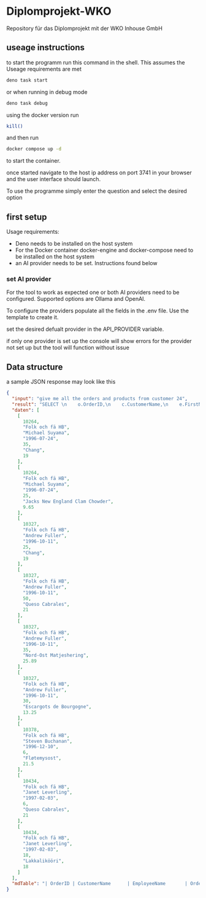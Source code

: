# Diplomprojekt-WKO

Repository für das Diplomprojekt mit der WKO Inhouse GmbH

## useage instructions

to start the programm run this command in the shell. This assumes the Useage requirements are met

```bash
deno task start
```

or when running in debug mode

```bash
deno task debug
```

using the docker version run

```bash
kill()
```

and then run

```bash
docker compose up -d
```

to start the container.

once started navigate to the host ip address on port 3741 in your browser and the user interface should launch.

To use the programme simply enter the question and select the desired option

## first setup

Usage requirements:

- Deno needs to be installed on the host system
- For the Docker container docker-engine and docker-compose need to be installed on the host system
- an AI provider needs to be set. Instructions found below

### set AI provider

For the tool to work as expected one or both AI providers need to be configured. Supported options are Ollama and OpenAI.

To configure the providers populate all the fields in the .env file. Use the template to create it.

set the desired defualt provider in the API_PROVIDER variable.

if only one provider is set up the console will show errors for the provider not set up but the tool will function without issue

## Data structure

a sample JSON response may look like this

```json
{
  "input": "give me all the orders and products from customer 24",
  "result": "SELECT \n    o.OrderID,\n    c.CustomerName,\n    e.FirstName || ' ' || e.LastName AS EmployeeName,\n    o.OrderDate,\n    od.Quantity,\n    p.ProductName,\n    p.Price\nFROM orders o\nJOIN customers c ON o.CustomerID = c.CustomerID\nJOIN employees e ON o.EmployeeID = e.EmployeeID\nJOIN order_details od ON o.OrderID = od.OrderID\nJOIN products p ON od.ProductID = p.ProductID\nWHERE c.CustomerID = 24;",
  "daten": [
    [
      10264,
      "Folk och fä HB",
      "Michael Suyama",
      "1996-07-24",
      35,
      "Chang",
      19
    ],
    [
      10264,
      "Folk och fä HB",
      "Michael Suyama",
      "1996-07-24",
      25,
      "Jacks New England Clam Chowder",
      9.65
    ],
    [
      10327,
      "Folk och fä HB",
      "Andrew Fuller",
      "1996-10-11",
      25,
      "Chang",
      19
    ],
    [
      10327,
      "Folk och fä HB",
      "Andrew Fuller",
      "1996-10-11",
      50,
      "Queso Cabrales",
      21
    ],
    [
      10327,
      "Folk och fä HB",
      "Andrew Fuller",
      "1996-10-11",
      35,
      "Nord-Ost Matjeshering",
      25.89
    ],
    [
      10327,
      "Folk och fä HB",
      "Andrew Fuller",
      "1996-10-11",
      30,
      "Escargots de Bourgogne",
      13.25
    ],
    [
      10378,
      "Folk och fä HB",
      "Steven Buchanan",
      "1996-12-10",
      6,
      "Fløtemysost",
      21.5
    ],
    [
      10434,
      "Folk och fä HB",
      "Janet Leverling",
      "1997-02-03",
      6,
      "Queso Cabrales",
      21
    ],
    [
      10434,
      "Folk och fä HB",
      "Janet Leverling",
      "1997-02-03",
      18,
      "Lakkalikööri",
      18
    ]
  ],
  "mdTable": "| OrderID | CustomerName      | EmployeeName       | OrderDate    | Quantity | ProductName            | Price |\n|---------|-------------------|--------------------|-------------|----------|------------------------|-------|\n| 10264   | Folk och fä HB    | Michael Suyama     | 1996-07-24  | 35       | Chang                  | 19.00 |\n| 10264   | Folk och fä HB    | Michael Suyama     | 1996-07-24  | 25       | Jacks New England Clam Chowder | 9.65 |\n| 10327   | Folk och fä HB    | Andrew Fuller      | 1996-10-11  | 25       | Chang                  | 19.00 |\n| 10327   | Folk och fä HB    | Andrew Fuller      | 1996-10-11  | 50       | Queso Cabrales         | 21.00 |\n| 10327   | Folk och fä HB    | Andrew Fuller      | 1996-10-11  | 35       | Nord-Ost Matjeshering  | 25.89 |\n| 10327   | Folk och fä HB    | Andrew Fuller      | 1996-10-11  | 30       | Escargots de Bourgogne | 13.25 |\n| 10378   | Folk och fä HB    | Steven Buchanan    | 1996-12-10  | 6        | Fløtemysost            | 21.50 |\n| 10434   | Folk och fä HB    | Janet Leverling    | 1997-02-03  | 6        | Queso Cabrales         | 21.00 |\n| 10434   | Folk och fä HB    | Janet Leverling    | 1997-02-03  | 18       | Lakkalikööri           | 18.00 |"
}
```
